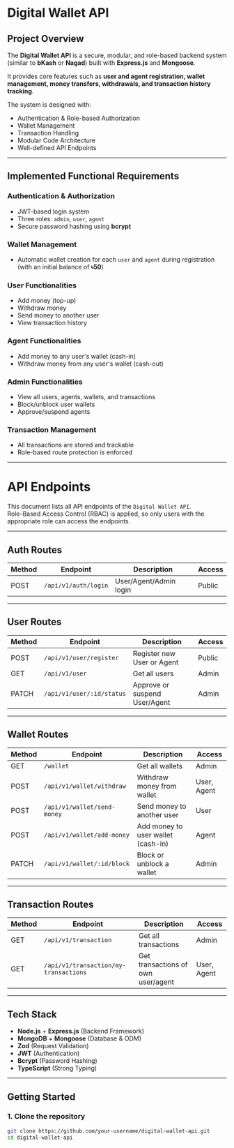 # Digital Wallet API

## Project Overview

The **Digital Wallet API** is a secure, modular, and role-based backend system (similar to **bKash** or **Nagad**) built with **Express.js** and **Mongoose**.

It provides core features such as **user and agent registration, wallet management, money transfers, withdrawals, and transaction history tracking**.

The system is designed with:

- Authentication & Role-based Authorization
- Wallet Management
- Transaction Handling
- Modular Code Architecture
- Well-defined API Endpoints

---

## Implemented Functional Requirements

### Authentication & Authorization

- JWT-based login system
- Three roles: `admin`, `user`, `agent`
- Secure password hashing using **bcrypt**

### Wallet Management

- Automatic wallet creation for each `user` and `agent` during registration (with an initial balance of **৳50**)

### User Functionalities

- Add money (top-up)
- Withdraw money
- Send money to another user
- View transaction history

### Agent Functionalities

- Add money to any user's wallet (cash-in)
- Withdraw money from any user's wallet (cash-out)

### Admin Functionalities

- View all users, agents, wallets, and transactions
- Block/unblock user wallets
- Approve/suspend agents

### Transaction Management

- All transactions are stored and trackable
- Role-based route protection is enforced

---

# API Endpoints

This document lists all API endpoints of the `Digital Wallet API`.  
Role-Based Access Control (RBAC) is applied, so only users with the appropriate role can access the endpoints.

---

## Auth Routes

| Method | Endpoint             | Description            | Access |
| ------ | -------------------- | ---------------------- | ------ |
| POST   | `/api/v1/auth/login` | User/Agent/Admin login | Public |

---

## User Routes

| Method | Endpoint                  | Description                   | Access |
| ------ | ------------------------- | ----------------------------- | ------ |
| POST   | `/api/v1/user/register`   | Register new User or Agent    | Public |
| GET    | `/api/v1/user`            | Get all users                 | Admin  |
| PATCH  | `/api/v1/user/:id/status` | Approve or suspend User/Agent | Admin  |

---

## Wallet Routes

| Method | Endpoint                    | Description                        | Access      |
| ------ | --------------------------- | ---------------------------------- | ----------- |
| GET    | `/wallet`                   | Get all wallets                    | Admin       |
| POST   | `/api/v1/wallet/withdraw`   | Withdraw money from wallet         | User, Agent |
| POST   | `/api/v1/wallet/send-money` | Send money to another user         | User        |
| POST   | `/api/v1/wallet/add-money`  | Add money to user wallet (cash-in) | Agent       |
| PATCH  | `/api/v1/wallet/:id/block`  | Block or unblock a wallet          | Admin       |

---

## Transaction Routes

| Method | Endpoint                              | Description                        | Access      |
| ------ | ------------------------------------- | ---------------------------------- | ----------- |
| GET    | `/api/v1/transaction`                 | Get all transactions               | Admin       |
| GET    | `/api/v1/transaction/my-transactions` | Get transactions of own user/agent | User, Agent |

---

## Tech Stack

- **Node.js** + **Express.js** (Backend Framework)
- **MongoDB** + **Mongoose** (Database & ODM)
- **Zod** (Request Validation)
- **JWT** (Authentication)
- **Bcrypt** (Password Hashing)
- **TypeScript** (Strong Typing)

---

## Getting Started

### 1. Clone the repository

```bash
git clone https://github.com/your-username/digital-wallet-api.git
cd digital-wallet-api
```
